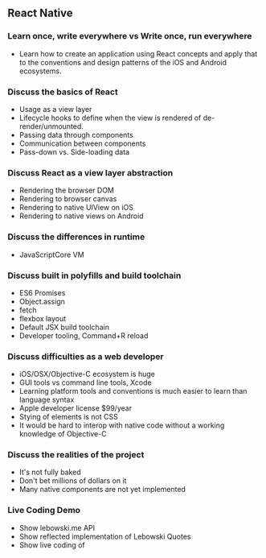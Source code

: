 ## React Native

### Learn once, write everywhere vs Write once, run everywhere

* Learn how to create an application using React concepts and apply that to the conventions and design patterns of the iOS and Android ecosystems.

### Discuss the basics of React
* Usage as a view layer
* Lifecycle hooks to define when the view is rendered of de-render/unmounted.
* Passing data through components
* Communication between components
* Pass-down vs. Side-loading data

### Discuss React as a view layer abstraction
* Rendering the browser DOM
* Rendering to browser canvas
* Rendering to native UIView on iOS
* Rendering to native views on Android

### Discuss the differences in runtime
* JavaScriptCore VM

### Discuss built in polyfills and build toolchain
* ES6 Promises
* Object.assign
* fetch
* flexbox layout
* Default JSX build toolchain
* Developer tooling, Command+R reload

### Discuss difficulties as a web developer
* iOS/OSX/Objective-C ecosystem is huge
* GUI tools vs command line tools, Xcode
* Learning platform tools and conventions is much easier to learn than language syntax
* Apple developer license $99/year
* Stying of elements is not CSS
* It would be hard to interop with native code without a working knowledge of Objective-C

### Discuss the realities of the project
* It's not fully baked
* Don't bet millions of dollars on it
* Many native components are not yet implemented

### Live Coding Demo
* Show lebowski.me API
* Show reflected implementation of Lebowski Quotes
* Show live coding of
